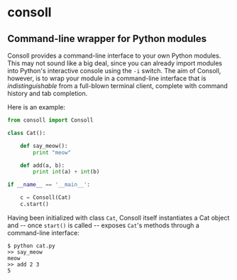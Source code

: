 consoll
=======

Command-line wrapper for Python modules
---------------------------------------

Consoll provides a command-line interface to your own Python modules. This may not sound like a big deal, since you can already import modules into Python's interactive console using the `-i` switch. The aim of Consoll, however, is to wrap your module in a command-line interface that is _indistinguishable_ from a full-blown terminal client, complete with command history and tab completion.

Here is an example:


```python
from consoll import Consoll

class Cat():

    def say_meow():
        print "meow"

    def add(a, b):
        print int(a) + int(b)

if __name__ == '__main__':

    c = Consoll(Cat)
    c.start()
```

Having been initialized with class `Cat`, Consoll itself instantiates a Cat object and -- once `start()` is called -- exposes `Cat`'s methods through a command-line interface:

    $ python cat.py
    >> say_meow
    meow
    >> add 2 3
    5
